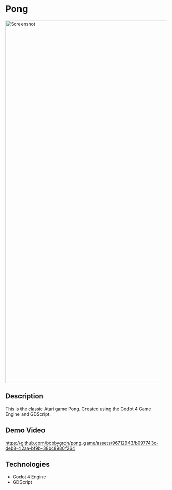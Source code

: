 # Pong
<img width="1128" alt="Screenshot" src="https://github.com/bobbygrdn/pong_game/assets/96712943/27a94dc6-4c13-40f8-91ba-9fdda0efef24">

## Description
This is the classic Atari game Pong. Created using the Godot 4 Game Engine and GDScript.

## Demo Video
https://github.com/bobbygrdn/pong_game/assets/96712943/b097743c-deb8-42aa-bf9b-38bc8980f264

## Technologies

- Godot 4 Engine
- GDScript
